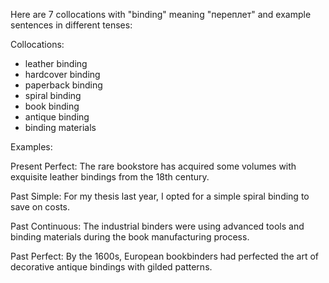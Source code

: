 Here are 7 collocations with "binding" meaning "переплет" and example sentences in different tenses:

Collocations:
- leather binding
- hardcover binding
- paperback binding
- spiral binding
- book binding
- antique binding
- binding materials

Examples:

Present Perfect: The rare bookstore has acquired some volumes with exquisite leather bindings from the 18th century.

Past Simple: For my thesis last year, I opted for a simple spiral binding to save on costs.

Past Continuous: The industrial binders were using advanced tools and binding materials during the book manufacturing process.

Past Perfect: By the 1600s, European bookbinders had perfected the art of decorative antique bindings with gilded patterns.